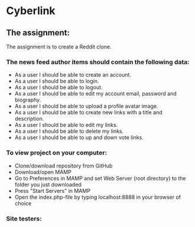 # Cyberlink

## The assignment:
The assignment is to create a Reddit clone.



### The news feed author items should contain the following data:
- As a user I should be able to create an account.
- As a user I should be able to login.
- As a user I should be able to logout.
- As a user I should be able to edit my account email, password and biography.
- As a user I should be able to upload a profile avatar image.
- As a user I should be able to create new links with a title and description.
- As a user I should be able to edit my links.
- As a user I should be able to delete my links.
- As a user I should be able to up and down vote links.



### To view project on your computer:
- Clone/download repository from GitHub
- Download/open MAMP
- Go to Preferences in MAMP and set Web Server (root directory) to the folder you just downloaded
- Press "Start Servers" in MAMP
- Open the index.php-file by typing localhost:8888 in your browser of choice


### Site testers:
####
####
